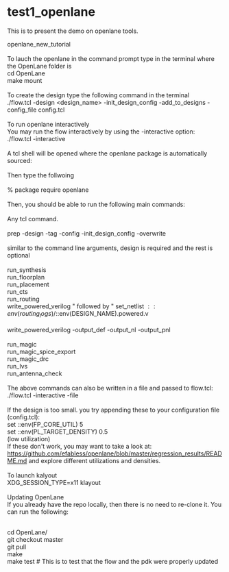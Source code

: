 # test1_openlane
This is to present the demo on openlane tools.

openlane_new_tutorial
<br/>
<br/>To lauch the openlane in the command prompt type in the terminal where the OpenLane folder is
<br/>cd OpenLane
<br/>make mount
<br/>
<br/>To create the design type the following command in the terminal
<br/>./flow.tcl -design <design_name> -init_design_config -add_to_designs -config_file config.tcl
<br/>
<br/>To run openlane interactively
<br/>You may run the flow interactively by using the -interactive option:
<br/>./flow.tcl -interactive
<br/>
<br/>A tcl shell will be opened where the openlane package is automatically sourced:
<br/>
<br/>Then type the follwoing
<br/>
<br/>% package require openlane
<br/>
<br/>Then, you should be able to run the following main commands:
<br/>
<br/>Any tcl command.
<br/>
<br/>prep -design <design> -tag <tag> -config <config> -init_design_config -overwrite
<br/>
<br/>similar to the command line arguments, design is required and the rest is optional
<br/>
<br/>run_synthesis
<br/>run_floorplan
<br/>run_placement
<br/>run_cts
<br/>run_routing
<br/>write_powered_verilog  " followed by "  set_netlist $::env(routing_logs)/$::env(DESIGN_NAME).powered.v 
<br/>
<br/>write_powered_verilog -output_def -output_nl -output_pnl
<br/>
<br/>run_magic
<br/>run_magic_spice_export
<br/>run_magic_drc
<br/>run_lvs
<br/>run_antenna_check
<br/>
<br/>The above commands can also be written in a file and passed to flow.tcl:
./flow.tcl -interactive -file <file>
<br/>
<br/>If the design is too small. you try appending these to your configuration file (config.tcl):
<br/>set ::env(FP_CORE_UTIL) 5
<br/>set ::env(PL_TARGET_DENSITY) 0.5
<br/>(low utilization)
<br/>
If these don't work, you may want to take a look at:
https://github.com/efabless/openlane/blob/master/regression_results/README.md
and explore different utilizations and densities.
<br/>
<br/>To launch kalyout
<br/>XDG_SESSION_TYPE=x11 klayout
<br/>
<br/>Updating OpenLane
<br/>If you already have the repo locally, then there is no need to re-clone it. You can run the following:

<br/>cd OpenLane/
<br/>git checkout master
<br/>git pull
<br/>make
<br/>make test # This is to test that the flow and the pdk were properly updated
